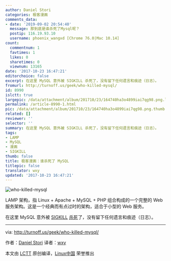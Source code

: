 ```yaml
---
author: Daniel Stori
categories: 极客漫画
comments_data:
- date: '2019-09-02 20:54:40'
  message: 那到底是谁杀死了Mysql呢？
  postip: 116.19.93.10
  username: phoenix_wangxd [Chrome 76.0|Mac 10.14]
count:
  commentnum: 1
  favtimes: 1
  likes: 0
  sharetimes: 0
  viewnum: 13165
date: '2017-10-23 16:47:21'
editorchoice: false
excerpt: 在这里 MySQL 意外被 SIGKILL 杀死了，没有留下任何遗言和痕迹（日志）。
fromurl: http://turnoff.us/geek/who-killed-mysql/
id: 8990
islctt: true
largepic: /data/attachment/album/201710/23/164740ha3o4899iai7qg98.png.large.jpg
permalink: /article-8990-1.html
pic: /data/attachment/album/201710/23/164740ha3o4899iai7qg98.png.thumb.jpg
related: []
reviewer: ''
selector: ''
summary: 在这里 MySQL 意外被 SIGKILL 杀死了，没有留下任何遗言和痕迹（日志）。
tags:
- LAMP
- MySQL
- 漫画
- SIGKILL
thumb: false
title: 极客漫画：谁杀死了 MySQL
titlepic: false
translator: wxy
updated: '2017-10-23 16:47:21'
---
```


![who-killed-mysql](/data/attachment/album/201710/23/164740ha3o4899iai7qg98.png)


LAMP 架构，指 Linux + Apache + MySQL + PHP 组合构成的一个完整的 Web 服务架构。这是一个经典而有点过时的架构，适合于小型的 Web 服务。


在这里 MySQL 意外被 [SIGKILL](/article-8791-1.html) [杀死](/article-8771-1.html)了，没有留下任何遗言和痕迹（日志）。




---


via: <http://turnoff.us/geek/who-killed-mysql/>


作者：[Daniel Stori](http://turnoff.us/about/) 译者：[wxy](https://github.com/wxy)


本文由 [LCTT](https://github.com/LCTT/TranslateProject) 原创编译，[Linux中国](https://linux.cn/) 荣誉推出